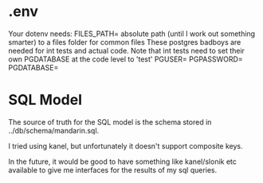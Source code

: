 # .env

Your dotenv needs:
FILES_PATH= absolute path (until I work out something smarter) to a files folder for common files
These postgres badboys are needed for int tests and actual code.
Note that int tests need to set their own PGDATABASE at the code level to 'test'
PGUSER=
PGPASSWORD=
PGDATABASE=

# SQL Model

The source of truth for the SQL model is the schema stored in ../db/schema/mandarin.sql.

I tried using kanel, but unfortunately it doesn't support composite keys.

In the future, it would be good to have something like kanel/slonik etc available to give me interfaces for the results of my sql queries.
